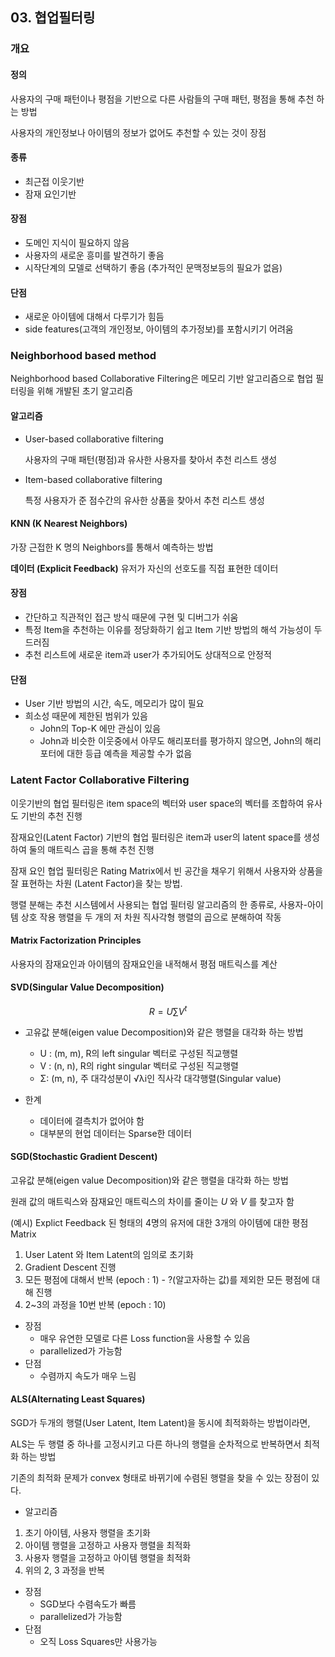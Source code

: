 ## 03. 협업필터링

### 개요

#### 정의

사용자의 구매 패턴이나 평점을 기반으로 다른 사람들의 구매 패턴, 평점을 통해 추천 하는 방법

사용자의 개인정보나 아이템의 정보가 없어도 추천할 수 있는 것이 장점



#### 종류

- 최근접 이웃기반 
- 잠재 요인기반



#### 장점

- 도메인 지식이 필요하지 않음 
- 사용자의 새로운 흥미를 발견하기 좋음 
- 시작단계의 모델로 선택하기 좋음 (추가적인 문맥정보등의 필요가 없음) 



#### 단점

- 새로운 아이템에 대해서 다루기가 힘듬 
- side features(고객의 개인정보, 아이템의 추가정보)를 포함시키기 어려움





### Neighborhood based method

Neighborhood based Collaborative Filtering은 메모리 기반 알고리즘으로 협업 필터링을 위해 개발된 초기 알고리즘

#### 알고리즘

- User-based collaborative filtering

  사용자의 구매 패턴(평점)과 유사한 사용자를 찾아서 추천 리스트 생성

- Item-based collaborative filtering

  특정 사용자가 준 점수간의 유사한 상품을 찾아서 추천 리스트 생성



#### KNN (K Nearest Neighbors)

가장 근접한 K 명의 Neighbors를 통해서 예측하는 방법

**데이터 (Explicit Feedback)** 유저가 자신의 선호도를 직접 표현한 데이터



#### 장점

- 간단하고 직관적인 접근 방식 때문에 구현 및 디버그가 쉬움 
- 특정 Item을 추천하는 이유를 정당화하기 쉽고 Item 기반 방법의 해석 가능성이 두드러짐
- 추천 리스트에 새로운 item과 user가 추가되어도 상대적으로 안정적



#### 단점

- User 기반 방법의 시간, 속도, 메모리가 많이 필요 
- 희소성 때문에 제한된 범위가 있음 
  -  John의 Top-K 에만 관심이 있음 
  -  John과 비슷한 이웃중에서 아무도 해리포터를 평가하지 않으면, John의 해리포터에 대한 등급 예측을 제공할 수가 없음



### Latent Factor Collaborative Filtering

이웃기반의 협업 필터링은 item space의 벡터와 user space의 벡터를 조합하여  유사도 기반의 추천 진행

잠재요인(Latent Factor) 기반의 협업 필터링은 item과 user의 latent space를 생성하여 둘의 매트릭스 곱을 통해 추천 진행



잠재 요인 협업 필터링은 Rating Matrix에서 빈 공간을 채우기 위해서 사용자와 상품을 잘 표현하는 차원 (Latent Factor)을 찾는 방법. 

행렬 분해는 추천 시스템에서 사용되는 협업 필터링 알고리즘의 한 종류로,  사용자-아이템 상호 작용 행렬을 두 개의 저 차원 직사각형 행렬의 곱으로 분해하여 작동



#### Matrix Factorization Principles

사용자의 잠재요인과 아이템의 잠재요인을 내적해서 평점 매트릭스를 계산



#### SVD(Singular Value Decomposition)

$$
R = U ∑V ^ t
$$

- 고유값 분해(eigen value Decomposition)와 같은 행렬을 대각화 하는 방법
  - U : (m, m), R의 left singular 벡터로 구성된 직교행렬
  - V : (n, n), R의 right singular 벡터로 구성된 직교행렬
  - Σ: (m, n), 주 대각성분이 √λi인 직사각 대각행렬(Singular value)

- 한계

  - 데이터에 결측치가 없어야 함 
  - 대부분의 현업 데이터는 Sparse한 데이터

  

#### SGD(Stochastic Gradient Descent)

고유값 분해(eigen value Decomposition)와 같은 행렬을 대각화 하는 방법

원래 값의 매트릭스와 잠재요인 매트릭스의 차이를  줄이는 *U* 와 *V* 를 찾고자 함



(예시) Explict Feedback 된 형태의 4명의 유저에 대한 3개의 아이템에 대한 평점 Matrix

1. User Latent 와 Item Latent의 임의로 초기화
2. Gradient Descent 진행
3. 모든 평점에 대해서 반복 (epoch : 1)  - ?(알고자하는 값)를 제외한 모든 평점에 대해 진행
4.  2~3의 과정을 10번 반복 (epoch : 10)



- 장점
  - 매우 유연한 모델로 다른 Loss function을 사용할 수 있음
  -  parallelized가 가능함
- 단점
  - 수렴까지 속도가 매우 느림



#### ALS(Alternating Least Squares)

SGD가 두개의 행렬(User Latent, Item Latent)을 동시에 최적화하는 방법이라면, 

ALS는 두 행렬 중 하나를 고정시키고 다른 하나의 행렬을 순차적으로 반복하면서 최적화 하는 방법

기존의 최적화 문제가 convex 형태로 바뀌기에 수렴된 행렬을 찾을 수 있는 장점이 있다.



-  알고리즘
  1. 초기 아이템, 사용자 행렬을 초기화 
  2. 아이템 행렬을 고정하고 사용자 행렬을 최적화 
  3. 사용자 행렬을 고정하고 아이템 행렬을 최적화 
  4. 위의 2, 3 과정을 반복





- 장점
  - SGD보다 수렴속도가 빠름 
  - parallelized가 가능함
- 단점
  - 오직 Loss Squares만 사용가능
